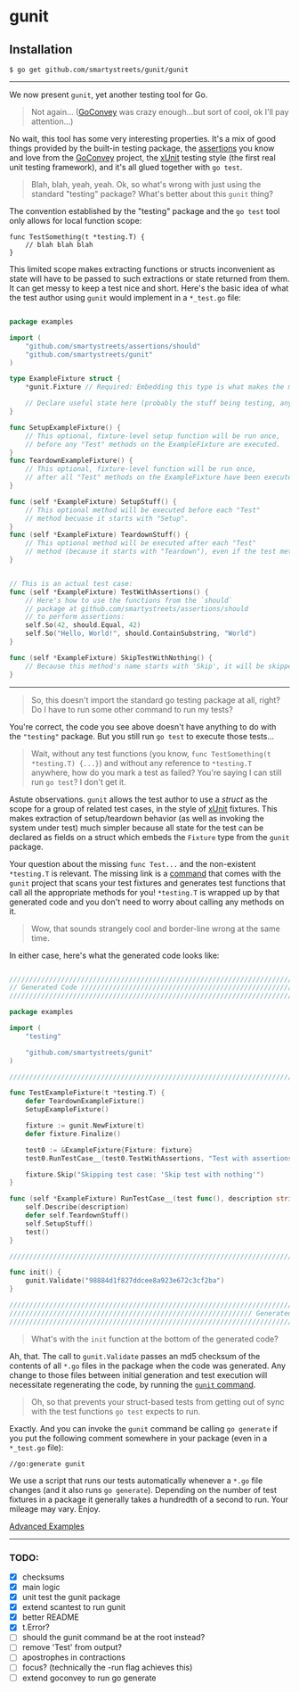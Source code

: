 # gunit

## Installation

```
$ go get github.com/smartystreets/gunit/gunit
```

-------------------------

We now present `gunit`, yet another testing tool for Go.

> Not again... ([GoConvey](http://goconvey.co) was crazy enough...but sort of cool, ok I'll pay attention...)

No wait, this tool has some very interesting properties. It's a mix of good things provided by the built-in testing package, the [assertions](https://github.com/smartystreets/assertions) you know and love from the [GoConvey](http://goconvey.co) project, the [xUnit](https://en.wikipedia.org/wiki/XUnit) testing style (the first real unit testing framework), and it's all glued together with `go test`.

> Blah, blah, yeah, yeah. Ok, so what's wrong with just using the standard "testing" package? What's better about this `gunit` thing?

The convention established by the "testing" package and the `go test` tool only allows for local function scope:

```
func TestSomething(t *testing.T) {
	// blah blah blah
}
```

This limited scope makes extracting functions or structs inconvenient as state will have to be passed to such extractions or state returned from them. It can get messy to keep a test nice and short. Here's the basic idea of what the test author using `gunit` would implement in a `*_test.go` file:

```go

package examples

import (
	"github.com/smartystreets/assertions/should"
	"github.com/smartystreets/gunit"
)

type ExampleFixture struct {
	*gunit.Fixture // Required: Embedding this type is what makes the magic happen.

	// Declare useful state here (probably the stuff being testing, any fakes, etc...).
}

func SetupExampleFixture() {
	// This optional, fixture-level setup function will be run once,
	// before any "Test" methods on the ExampleFixture are executed.
}
func TeardownExampleFixture() {
	// This optional, fixture-level function will be run once,
	// after all "Test" methods on the ExampleFixture have been executed.
}

func (self *ExampleFixture) SetupStuff() {
	// This optional method will be executed before each "Test"
	// method becuase it starts with "Setup".
}
func (self *ExampleFixture) TeardownStuff() {
	// This optional method will be executed after each "Test"
	// method (because it starts with "Teardown"), even if the test method panics.
}


// This is an actual test case:
func (self *ExampleFixture) TestWithAssertions() {
	// Here's how to use the functions from the `should`
	// package at github.com/smartystreets/assertions/should
	// to perform assertions:
	self.So(42, should.Equal, 42)
	self.So("Hello, World!", should.ContainSubstring, "World")
}

func (self *ExampleFixture) SkipTestWithNothing() {
	// Because this method's name starts with 'Skip', it will be skipped.
}

```

-------------------------

> So, this doesn't import the standard go testing package at all, right? Do I have to run some other command to run my tests?

You're correct, the code you see above doesn't have anything to do with the `"testing"` package. But you still run `go test` to execute those tests...

> Wait, without any test functions (you know, `func TestSomething(t *testing.T) {...}`) and without any reference to `*testing.T` anywhere, how do you mark a test as failed? You're saying I can still run `go test`? I don't get it.

Astute observations. `gunit` allows the test author to use a _struct_ as the scope for a group of related test cases, in the style of [xUnit](https://en.wikipedia.org/wiki/XUnit) fixtures. This makes extraction of setup/teardown behavior (as well as invoking the system under test) much simpler because all state for the test can be declared as fields on a struct which embeds the `Fixture` type from the `gunit` package.

Your question about the missing `func Test...` and the non-existent `*testing.T` is relevant. The missing link is a [command](https://github.com/smartystreets/gunit/gunit) that comes with the `gunit` project that scans your test fixtures and generates test functions that call all the appropriate methods for you! `*testing.T` is wrapped up by that generated code and you don't need to worry about calling any methods on it.

> Wow, that sounds strangely cool and border-line wrong at the same time.

In either case, here's what the generated code looks like:

```go

//////////////////////////////////////////////////////////////////////////////
// Generated Code ////////////////////////////////////////////////////////////
//////////////////////////////////////////////////////////////////////////////

package examples

import (
	"testing"

	"github.com/smartystreets/gunit"
)

///////////////////////////////////////////////////////////////////////////////

func TestExampleFixture(t *testing.T) {
	defer TeardownExampleFixture()
	SetupExampleFixture()

	fixture := gunit.NewFixture(t)
	defer fixture.Finalize()

	test0 := &ExampleFixture{Fixture: fixture}
	test0.RunTestCase__(test0.TestWithAssertions, "Test with assertions")

	fixture.Skip("Skipping test case: 'Skip test with nothing'")
}

func (self *ExampleFixture) RunTestCase__(test func(), description string) {
	self.Describe(description)
	defer self.TeardownStuff()
	self.SetupStuff()
	test()
}

///////////////////////////////////////////////////////////////////////////////

func init() {
	gunit.Validate("98884d1f827ddcee8a923e672c3cf2ba")
}

///////////////////////////////////////////////////////////////////////////////
///////////////////////////////////////////////////////////// Generated Code //
///////////////////////////////////////////////////////////////////////////////

```

> What's with the `init` function at the bottom of the generated code?

Ah, that. The call to `gunit.Validate` passes an md5 checksum of the contents of all `*.go` files in the package when the code was generated. Any change to those files between initial generation and test execution will necessitate regenerating the code, by running the [`gunit` command](https://github.com/smartystreets/gunit/gunit).

> Oh, so that prevents your struct-based tests from getting out of sync with the test functions `go test` expects to run.

Exactly. And you can invoke the `gunit` command be calling `go generate` if you put the following comment somewhere in your package (even in a `*_test.go` file):

```
//go:generate gunit
```

We use a script that runs our tests automatically whenever a `*.go` file changes (and it also runs `go generate`). Depending on the number of test fixtures in a package it generally takes a hundredth of a second to run. Your mileage may vary. Enjoy.

[Advanced Examples](https://github.com/smartystreets/gunit/tree/master/advanced_examples)

----------------------------------------------------------------------------

### TODO:

- [X] checksums
- [X] main logic
- [X] unit test the gunit package
- [X] extend scantest to run gunit
- [X] better README
- [X] t.Error?
- [ ] should the gunit command be at the root instead?
- [ ] remove 'Test' from output?
- [ ] apostrophes in contractions
- [ ] focus? (technically the -run flag achieves this)
- [ ] extend goconvey to run go generate
